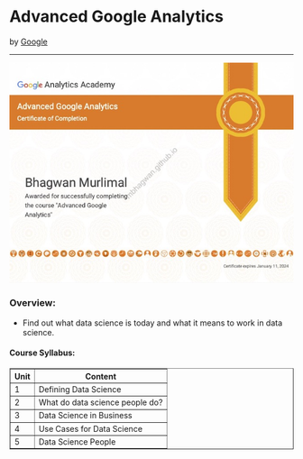 <h1>Advanced Google Analytics</h1>
by <a href="https://analytics.google.com/analytics/academy/course/7">Google</a>
<hr>

![Certificate of Achievement](/images/advanced_google_analytics.jpg)
 
<h3>Overview:</h3>
<ul>
 <li>Find out what data science is today and what it means to work in data science.</li>
</ul>

<h4>Course Syllabus:</h4>

<table border="1">
 <tr>
  <th>Unit</th>
  <th>Content</th>
 </tr>
 <tr>
  <td>1</td>
  <td>Defining Data Science</td>
 </tr>
 <tr>
  <td>2</td>
  <td>What do data science people do?</td>
 </tr>
 <tr>
  <td>3</td>
  <td>Data Science in Business</td>
 </tr>
 <tr>
  <td>4</td>
  <td>Use Cases for Data Science</td>
 </tr>
 <tr>
  <td>5</td>
  <td>Data Science People</td>
 </tr>
</table>
